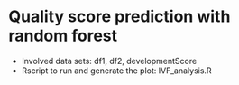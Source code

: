 # Quality score prediction with random forest
* Involved data sets: df1, df2, developmentScore
* Rscript to run and generate the plot: IVF_analysis.R

